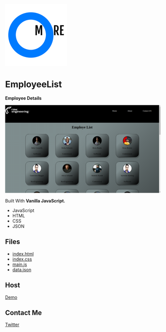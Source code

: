 
![alt text](https://raw.githubusercontent.com/umeshmore45/Timer-Application/master/img/logo.png)

# EmployeeList
**Employee Details**

![alt text](https://github.com/umeshmore45/files/blob/master/Screenshot%20from%202020-12-03%2022-42-04.png)

Built With  **Vanilla JavaScript.**
 - JavaScript
 - HTML
 - CSS
 - JSON




## Files

 - [index.html](https://github.com/umeshmore45/EmployeeList/blob/master/index.html)
 - [index.css](https://github.com/umeshmore45/EmployeeList/blob/master/style/index.css)
 - [main.js](https://github.com/umeshmore45/EmployeeList/blob/master/src/main.js)
 - [data.json](https://niravkpatel28.github.io/json-data-server/employees/employees.json)
 



## Host

[Demo]( https://umeshmore45.github.io/EmployeeList/)

## Contact Me
[Twitter](https://twitter.com/Iamdvirus45)
